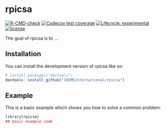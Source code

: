 
<!-- README.md is generated from README.Rmd. Please edit that file -->

# rpicsa

<!-- badges: start -->

[![R-CMD-check](https://github.com/IDEMSInternational/rpicsa/workflows/R-CMD-check/badge.svg)](https://github.com/IDEMSInternational/rpicsa/actions)
[![Codecov test
coverage](https://codecov.io/gh/IDEMSInternational/rpicsa/branch/main/graph/badge.svg)](https://app.codecov.io/gh/IDEMSInternational/rpicsa?branch=main)
[![Lifecycle:
experimental](https://img.shields.io/badge/lifecycle-experimental-orange.svg)](https://lifecycle.r-lib.org/articles/stages.html#experimental)
[![license](https://img.shields.io/badge/license-LGPL%20(%3E=%203)-lightgrey.svg)](https://www.gnu.org/licenses/lgpl-3.0.en.html)
<!-- badges: end -->

The goal of rpicsa is to …

## Installation

You can install the development version of rpicsa like so:

``` r
# install.packages("devtools")
devtools::install_github("IDEMSInternational/rpicsa")
```

## Example

This is a basic example which shows you how to solve a common problem:

``` r
library(rpicsa)
## basic example code
```
